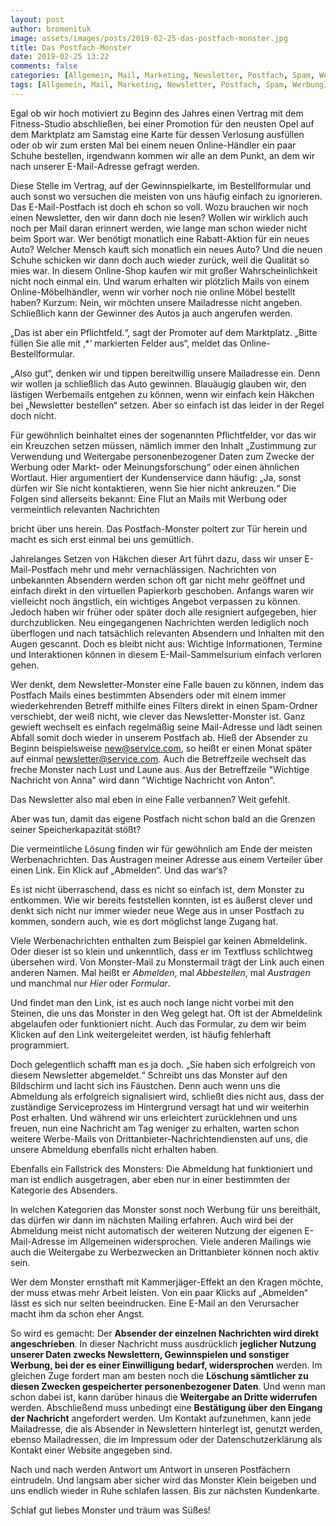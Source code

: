 ```yaml
---
layout: post
author: bromenituk
image: assets/images/posts/2019-02-25-das-postfach-monster.jpg
title: Das Postfach-Monster
date: 2019-02-25 13:22
comments: false
categories: [Allgemein, Mail, Marketing, Newsletter, Postfach, Spam, Werbung]
tags: [Allgemein, Mail, Marketing, Newsletter, Postfach, Spam, Werbung]
---
```

<!-- wp:paragraph -->
<p>Egal ob wir hoch motiviert zu Beginn des Jahres einen
Vertrag mit dem Fitness-Studio abschließen, bei einer Promotion für den neusten
Opel auf dem Marktplatz am Samstag eine Karte für dessen Verlosung ausfüllen
oder ob wir zum ersten Mal bei einem neuen Online-Händler ein paar Schuhe
bestellen, irgendwann kommen wir alle an dem Punkt, an dem wir nach unserer E-Mail-Adresse
gefragt werden. &nbsp;&nbsp;&nbsp;&nbsp; </p>
<!-- /wp:paragraph -->

<!-- wp:paragraph -->
<p>Diese Stelle im Vertrag, auf der Gewinnspielkarte, im
Bestellformular und auch sonst wo versuchen die meisten von uns häufig einfach
zu ignorieren. Das E-Mail-Postfach ist doch eh schon so voll. Wozu brauchen wir
noch einen Newsletter, den wir dann doch nie lesen? Wollen wir wirklich auch
noch per Mail daran
erinnert werden, wie lange man schon wieder nicht beim Sport war. Wer benötigt
monatlich eine Rabatt-Aktion für ein neues Auto? Welcher Mensch kauft sich
monatlich ein neues Auto? Und die neuen Schuhe schicken wir dann doch auch wieder
zurück, weil die Qualität so mies war. In diesem Online-Shop kaufen wir mit
großer Wahrscheinlichkeit nicht noch einmal ein. Und warum erhalten wir plötzlich
Mails von einem Online-Möbelhändler, wenn wir vorher noch nie online Möbel
bestellt haben? Kurzum: Nein, wir möchten unsere Mailadresse nicht angeben. Schließlich
kann der Gewinner des Autos ja auch angerufen werden.</p>
<!-- /wp:paragraph -->

<!-- wp:paragraph -->
<p>„Das ist aber ein Pflichtfeld.“, sagt der Promoter auf dem
Marktplatz. „Bitte füllen Sie alle mit ‚*‘ markierten Felder aus“, meldet das Online-Bestellformular.
</p>
<!-- /wp:paragraph -->

<!-- wp:paragraph -->
<p>„Also gut“, denken wir und tippen bereitwillig unsere
Mailadresse ein. Denn wir wollen ja schließlich das Auto gewinnen. Blauäugig glauben
wir, den lästigen Werbemails entgehen zu können, wenn wir einfach kein Häkchen
bei „Newsletter bestellen“ setzen. Aber so einfach ist das leider in der Regel
doch nicht.</p>
<!-- /wp:paragraph -->

<!-- wp:paragraph -->
<p>Für gewöhnlich beinhaltet eines der sogenannten Pflichtfelder,
vor das wir ein Kreuzchen setzen müssen, nämlich immer den Inhalt „Zustimmung
zur Verwendung und Weitergabe personenbezogener Daten zum Zwecke der Werbung
oder Markt- oder Meinungsforschung“ oder einen ähnlichen Wortlaut. Hier argumentiert
der Kundenservice dann häufig: „Ja, sonst dürfen wir Sie nicht kontaktieren,
wenn Sie hier nicht ankreuzen.“ Die Folgen sind allerseits bekannt: Eine Flut an
Mails mit Werbung oder vermeintlich relevanten Nachrichten </p>
<!-- /wp:paragraph -->

<!-- wp:paragraph -->
<p>bricht über uns herein. Das Postfach-Monster poltert zur Tür
herein und macht es sich erst einmal bei uns gemütlich.</p>
<!-- /wp:paragraph -->

<!-- wp:paragraph -->
<p>Jahrelanges Setzen von Häkchen dieser Art führt dazu, dass wir
unser E-Mail-Postfach mehr und mehr vernachlässigen. Nachrichten von unbekannten
Absendern werden schon oft gar nicht mehr geöffnet und einfach direkt in den virtuellen Papierkorb geschoben. Anfangs waren wir vielleicht noch ängstlich, ein
wichtiges Angebot verpassen zu können. Jedoch haben wir früher oder später doch
alle resigniert aufgegeben,
hier durchzublicken. Neu eingegangenen Nachrichten werden lediglich noch überflogen
und nach tatsächlich relevanten Absendern und Inhalten mit den Augen gescannt.
Doch es bleibt nicht aus: Wichtige Informationen, Termine und Interaktionen
können in diesem E-Mail-Sammelsurium einfach verloren gehen.</p>
<!-- /wp:paragraph -->

<!-- wp:paragraph -->
<p>Wer denkt, dem Newsletter-Monster eine Falle bauen zu
können, indem das Postfach Mails eines bestimmten Absenders oder mit einem
immer wiederkehrenden Betreff mithilfe eines Filters direkt in einen Spam-Ordner
verschiebt, der weiß nicht, wie clever das Newsletter-Monster ist. Ganz gewieft
wechselt es einfach regelmäßig seine Mail-Adresse und lädt seinen Abfall somit
doch wieder in unserem Postfach ab. Hieß der Absender zu Beginn beispielsweise <a href="mailto:new@service.com">new@service.com</a>, so heißt er einen Monat
später auf einmal <a href="mailto:newsletter@service.com">newsletter@service.com</a>.
Auch die Betreffzeile wechselt das freche Monster nach Lust und Laune aus. Aus
der Betreffzeile "Wichtige Nachricht von Anna" wird dann "Wichtige
Nachricht von Anton". </p>
<!-- /wp:paragraph -->

<!-- wp:paragraph -->
<p>Das Newsletter also mal eben in eine Falle verbannen? Weit
gefehlt. </p>
<!-- /wp:paragraph -->

<!-- wp:paragraph -->
<p>Aber was tun, damit das eigene Postfach nicht schon bald an
die Grenzen seiner Speicherkapazität stößt?</p>
<!-- /wp:paragraph -->

<!-- wp:paragraph -->
<p>Die vermeintliche Lösung finden wir für gewöhnlich am Ende
der meisten Werbenachrichten. Das Austragen meiner Adresse aus einem Verteiler über
einen Link. Ein Klick auf „Abmelden“. Und das war‘s? </p>
<!-- /wp:paragraph -->

<!-- wp:paragraph -->
<p>Es ist nicht überraschend, dass es nicht so einfach ist, dem
Monster zu entkommen. Wie wir bereits feststellen konnten, ist es äußerst
clever und denkt sich nicht nur immer wieder neue Wege aus in unser Postfach zu
kommen, sondern auch, wie es dort möglichst lange Zugang hat.</p>
<!-- /wp:paragraph -->

<!-- wp:paragraph -->
<p>Viele Werbenachrichten enthalten zum Beispiel gar keinen
Abmeldelink. Oder dieser ist so klein und unkenntlich, dass er im Textfluss
schlichtweg übersehen wird. Von Monster-Mail zu Monstermail trägt der Link auch
einen anderen Namen. Mal heißt er <em>Abmelden</em>,
mal <em>Abbestellen</em>, mal <em>Austragen</em> und manchmal nur <em>Hier</em> oder <em>Formular</em>. </p>
<!-- /wp:paragraph -->

<!-- wp:paragraph -->
<p>Und findet man den Link, ist es auch noch lange nicht vorbei
mit den Steinen, die uns das Monster in den Weg gelegt hat. Oft ist der Abmeldelink
abgelaufen oder funktioniert nicht. Auch das Formular, zu dem wir beim Klicken
auf den Link weitergeleitet werden, ist häufig fehlerhaft programmiert.</p>
<!-- /wp:paragraph -->

<!-- wp:paragraph -->
<p>Doch gelegentlich schafft man es ja doch. „Sie haben sich
erfolgreich von diesem Newsletter abgemeldet.“ Schreibt uns das Monster auf den
Bildschirm und lacht sich ins Fäustchen. Denn auch wenn uns die Abmeldung als
erfolgreich signalisiert wird, schließt dies nicht aus, dass der zuständige
Serviceprozess im Hintergrund versagt hat und wir weiterhin Post erhalten. Und während
wir uns erleichtert zurücklehnen und uns freuen, nun eine Nachricht am Tag
weniger zu erhalten, warten schon weitere Werbe-Mails von Drittanbieter-Nachrichtendiensten
auf uns, die unsere Abmeldung ebenfalls nicht erhalten haben.</p>
<!-- /wp:paragraph -->

<!-- wp:paragraph -->
<p>Ebenfalls ein Fallstrick des Monsters: Die Abmeldung hat
funktioniert und man ist endlich ausgetragen, aber eben nur in einer bestimmten
der Kategorie des Absenders. </p>
<!-- /wp:paragraph -->

<!-- wp:paragraph -->
<p>In welchen Kategorien das Monster sonst noch Werbung für uns
bereithält, das dürfen wir dann im nächsten Mailing erfahren. Auch wird bei der
Abmeldung meist nicht automatisch der weiteren Nutzung der eigenen
E-Mail-Adresse im Allgemeinen widersprochen. Viele anderen Mailings wie auch
die Weitergabe zu Werbezwecken an Drittanbieter können noch aktiv sein.</p>
<!-- /wp:paragraph -->

<!-- wp:paragraph -->
<p>Wer dem Monster ernsthaft mit Kammerjäger-Effekt an den
Kragen möchte, der muss etwas mehr Arbeit leisten. Von ein paar Klicks auf „Abmelden“
lässt es sich nur selten beeindrucken. Eine E-Mail an den Verursacher macht ihm
da schon eher Angst. </p>
<!-- /wp:paragraph -->

<!-- wp:paragraph -->
<p>So wird es gemacht: Der <strong>Absender
der einzelnen Nachrichten wird direkt angeschrieben</strong>. In dieser Nachricht
muss ausdrücklich <strong>jeglicher Nutzung
unserer Daten zwecks Newslettern, Gewinnspielen und sonstiger Werbung, bei der
es einer Einwilligung bedarf, widersprochen</strong> werden. Im gleichen Zuge fordert
man am besten noch die <strong>Löschung
sämtlicher zu diesen Zwecken gespeicherter personenbezogener Daten</strong>. Und
wenn man schon dabei ist, kann darüber hinaus die <strong>Weitergabe an Dritte widerrufen</strong> werden. Abschließend muss unbedingt
eine <strong>Bestätigung über den Eingang der
Nachricht</strong> angefordert werden. Um Kontakt aufzunehmen, kann jede Mailadresse,
die als Absender in Newslettern hinterlegt ist, genutzt werden, ebenso Mailadressen,
die im Impressum oder der Datenschutzerklärung als Kontakt einer Website angegeben
sind. </p>
<!-- /wp:paragraph -->

<!-- wp:paragraph -->
<p>Nach und nach werden Antwort um Antwort in unseren Postfächern
eintrudeln. Und langsam aber sicher wird das Monster Klein beigeben und uns
endlich wieder in Ruhe schlafen lassen. Bis zur nächsten Kundenkarte. </p>
<!-- /wp:paragraph -->

<!-- wp:paragraph -->
<p>Schlaf gut liebes Monster und träum was Süßes! </p>
<!-- /wp:paragraph -->

<!-- wp:tadv/classic-paragraph -->
<p><img src="https://vg07.met.vgwort.de/na/4779bd897595420e872da84eb21c4a12" alt="" width="1" height="1" /></p>
<!-- /wp:tadv/classic-paragraph -->
